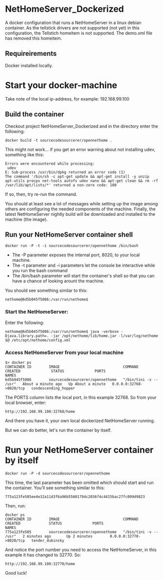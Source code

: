 # NetHomeServer_Dockerized
A docker configuration that runs a NetHomeServer in a linux debian container.
As the tellstick drivers are not supported (not yet) in this configuration, the Tellstich homeitem is not supported.
The demo.xml file has removed this homeitem.

## Requireirements
Docker installed locally.

# Start your docker-machine
Take note of the local ip-address, for example: 192.168.99.100

## Build the container
Checkout project NetHomeServer_Dockerized and in the directory enter the following:

    docker build -t sourcecodesourcerer/opennethome .

This might not work... if you get an error warning about not installing udev, something like this:

    Errors were encountered while processing: 
     udev
    E: Sub-process /usr/bin/dpkg returned an error code (1)
    The command '/bin/sh -c apt-get update && apt-get install -y unzip apt-utils procps net-tools autofs udev nano && apt-get clean && rm -rf /var/lib/apt/lists/*' returned a non-zero code: 100

If so, then, try re-run the command.

You should at least see a lot of messages while setting up the image among others are configuring the needed components of the machine.
Finally, the latest NetHomeServer nightly build will be downloaded and installed to the machine (the image).

## Run your NetHomeServer container shell

    docker run -P -t -i sourcecodesourcerer/opennethome /bin/bash

* The -P parameter exposes the internal port, 8020, to your local machine.
* The -t parameter and -i parameters let the console be interactive while you run the bash command
* The /bin/bash parameter will start the container's shell so that you can have a chance of looking arount the machine.

You should see something similar to this:

    nethome@6d5b045f5086:/var/run/nethome$ 

### Start the NetHomeServer:
Enter the following:

    nethome@6d5b045f5086:/var/run/nethome$ java -verbose -Djava.library.path=. -jar /opt/nethome/lib/home.jar -l/var/log/nethome $@ /etc/opt/nethome/config.xml

### Access NetHomeServer from your local machine
    $> docker ps
    CONTAINER ID        IMAGE                             COMMAND                  CREATED              STATUS              PORTS                     NAMES
    6d5b045f5086        sourcecodesourcerer/opennethome   "/bin/tini -v -- /usr"   About a minute ago   Up About a minute   0.0.0.0:32768->8020/tcp   condescending_hopper

The PORTS column lists the local port, in this example 32768. So from your local browser, enter:

    http://192.168.99.100:32768/home
  
And there you have it, your own local dockerized NetHomeServer running.

But we can do better, let's run the container by itself.

# Run your NetHomeServer container by itself

    docker run -P -d sourcecodesourcerer/opennethome

This time, the last parameter has been omitted which should start and run the container. You'll see something similar to this:

    775a123fe585ee4e32a11d3f6a96b55601794c2036f4c4415bac27fc099d9823

Then, run:

    docker ps
    CONTAINER ID        IMAGE                             COMMAND                  CREATED             STATUS              PORTS                     NAMES
    775a123fe585        sourcecodesourcerer/opennethome   "/bin/tini -v -- /usr"   2 minutes ago       Up 2 minutes        0.0.0.0:32770->8020/tcp   tender_dubinsky

And notice the port number you need to access the NetHomeServer, in this example it has changed to 32770. So:

    http://192.168.99.100:32770/home

Good luck!
